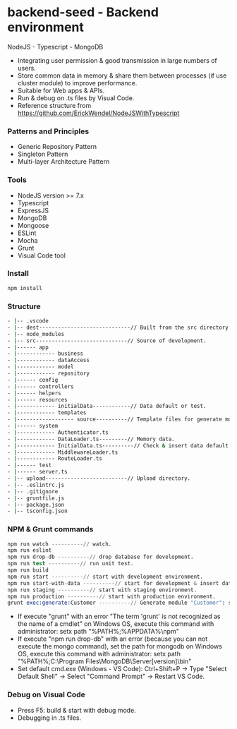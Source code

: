 # backend-seed - Backend environment
NodeJS - Typescript - MongoDB

* Integrating user permission & good transmission in large numbers of users.
* Store common data in memory & share them between processes (if use cluster module) to improve performance.
* Suitable for Web apps & APIs.
* Run & debug on .ts files by Visual Code.
* Reference structure from https://github.com/ErickWendel/NodeJSWithTypescript

### Patterns and Principles

- Generic Repository Pattern
- Singleton Pattern
- Multi-layer Architecture Pattern

### Tools

- NodeJS version >= 7.x
- Typescript
- ExpressJS
- MongoDB
- Mongoose
- ESLint
- Mocha
- Grunt
- Visual Code tool

### Install

```s
npm install
```

### Structure

```sh
- |-- .vscode
- |-- dest-----------------------------// Built from the src directory.
- |-- node_modules
- |-- src-----------------------------// Source of development.
- |------ app
- |------------ business
- |------------ dataAccess
- |------------ model
- |------------ repository
- |------ config
- |------ controllers
- |------ helpers
- |------ resources
- |------------ initialData------------// Data default or test.
- |------------ templates
- |------------------ source----------// Template files for generate module.
- |------ system
- |------------ Authenticator.ts
- |------------ DataLoader.ts---------// Memory data.
- |------------ InitialData.ts----------// Check & insert data default or test.
- |------------ MiddlewareLoader.ts
- |------------ RouteLoader.ts
- |------ test
- |------ server.ts
- |-- upload--------------------------// Upload directory.
- |-- .eslintrc.js
- |-- .gitignore
- |-- gruntfile.js
- |-- package.json
- |-- tsconfig.json
```

### NPM & Grunt commands

```s
npm run watch ----------// watch.
npm run eslint
npm run drop-db ----------// drop database for development.
npm run test ----------// run unit test.
npm run build
npm run start ----------// start with development environment.
npm run start-with-data ----------// start for development & insert data test.
npm run staging ----------// start with staging environment.
npm run production ----------// start with production environment.
grunt exec:generate:Customer ----------// Generate module "Customer": schema, model, repository, business, controller,... (without route loader and business loader)
```

* If execute "grunt" with an error "The term 'grunt' is not recognized as the name of a cmdlet" on Windows OS, execute this command with administrator: setx path "%PATH%;%APPDATA%\npm"
* If execute "npm run drop-db" with an error (because you can not execute the mongo command), set the path for mongodb on Windows OS, execute this command with administrator: setx path "%PATH%;C:\Program Files\MongoDB\Server\[version]\bin"
* Set default cmd.exe (Windows - VS Code): Ctrl+Shift+P -> Type "Select Default Shell" -> Select "Command Prompt" -> Restart VS Code.

### Debug on Visual Code

* Press F5: build & start with debug mode.
* Debugging in .ts files.
